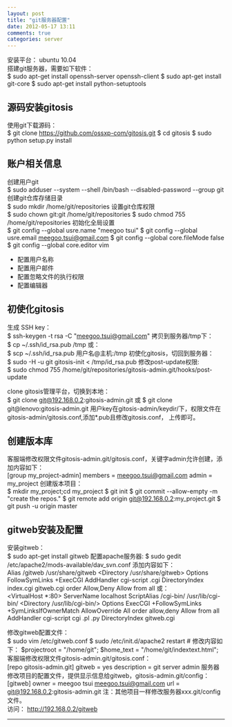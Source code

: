 ```yaml
---
layout: post
title: "git服务器配置"
date: 2012-05-17 13:11
comments: true
categories: server
---
```


安装平台： ubuntu 10.04    
搭建git服务器，需要如下软件：    
	$ sudo apt-get install openssh-server openssh-client
	$ sudo apt-get install git-core
	$ sudo apt-get install python-setuptools

## 源码安装gitosis ##
使用git下载源码：    
	$ git clone https://github.com/ossxp-com/gitosis.git
	$ cd gitosis
	$ sudo python setup.py install

## 账户相关信息 ##
创建用户git    
	$ sudo adduser --system --shell /bin/bash --disabled-password --group git
创建git仓库存储目录    
	$ sudo mkdir /home/git/repositories
设置git仓库权限    
	$ sudo chown git:git /home/git/repositories
	$ sudo chmod 755 /home/git/repositories
初始化全局设置    
	$ git config --global usre.name     "meegoo tsui"
	$ git config --global usre.email    meegoo.tsui@gmail.com
	$ git config --global core.fileMode false
	$ git config --global core.editor   vim
* 配置用户名称
* 配置用户邮件
* 配置忽略文件的执行权限
* 配置编辑器

## 初使化gitosis ##
生成 SSH key：    
	$ ssh-keygen -t rsa -C "meegoo.tsui@gmail.com"
拷贝到服务器/tmp下：   
	$ cp  ~/.ssh/id_rsa.pub /tmp
或：    
	$ scp ~/.ssh/id_rsa.pub 用户名@主机:/tmp
初使化gitosis，切回到服务器：   
	$ sudo -H -u git gitosis-init < /tmp/id_rsa.pub
修改post-update权限:    
	$ sudo chmod 755 /home/git/repositories/gitosis-admin.git/hooks/post-update

clone gitosis管理平台，切换到本地：    
	$ git clone git@192.168.0.2:gitosis-admin.git
或
	$ git clone git@lenovo:gitosis-admin.git
用户key在gitosis-admin/keydir/下，权限文件在gitosis-admin/gitosis.conf,添加*.pub且修改gitosis.conf，
上传即可。

## 创建版本库 ##
客服端修改权限文件gitosis-admin.git/gitosis.conf，关键字admin允许创建，添加内容如下：    
	[group my_project-admin]
	members = meegoo.tsui@gmail.com
	admin = my_project
创建版本项目：    
	$ mkdir my_project;cd my_project
	$ git init
	$ git commit --allow-empty -m "create the repos."
	$ git remote add origin git@192.168.0.2:my_project.git
	$ git push -u origin master

## gitweb安装及配置 ##
安装gitweb：     
	$ sudo apt-get install gitweb
配置apache服务器:
	$ sudo gedit /etc/apache2/mods-available/dav_svn.conf
添加内容如下：      
	Alias /gitweb /usr/share/gitweb
	<Directory /usr/share/gitweb>
		Options FollowSymLinks +ExecCGI
		AddHandler cgi-script .cgi
		DirectoryIndex index.cgi gitweb.cgi
		order Allow,Deny
		Allow from all
	</Directory>
或：    
	<VirtualHost *:80>
		ServerName localhost
		ScriptAlias /cgi-bin/ /usr/lib/cgi-bin/
		<Directory /usr/lib/cgi-bin/>
			Options ExecCGI +FollowSymLinks +SymLinksIfOwnerMatch
			AllowOverride All
			order allow,deny
			Allow from all
			AddHandler cgi-script cgi .pl .py
			DirectoryIndex gitweb.cgi
		</Directory>
	</VirtualHost>

修改gitweb配置文件：   
	$ sudo vim /etc/gitweb.conf
	$ sudo /etc/init.d/apache2 restart
	# 修改内容如下：
	$projectroot = "/home/git";
	$home_text = "/home/git/indextext.html";
客服端修改权限文件gitosis-admin.git/gitosis.conf：      
	[repo gitosis-admin.git]
	gitweb      = yes
	description = git server admin
服务器修改项目的配置文件，提供显示信息给gitweb，gitosis-admin.git/config：    
	[gitweb]
		owner = meegoo tsui <meegoo.tsui@gmail.com>
		url   = git@192.168.0.2:gitosis-admin.git
注：其他项目一样修改服务器xxx.git/config文件。   
访问： http://192.168.0.2/gitweb

<hr />
